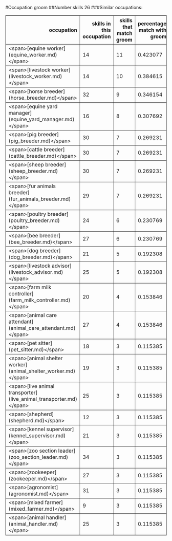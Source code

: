 #Occupation groom
##Number skills 26
###Similar occupations:
<table border="1" class="dataframe">
  <thead>
    <tr style="text-align: right;">
      <th>occupation</th>
      <th>skills in this occupation</th>
      <th>skills that match groom</th>
      <th>percentage match with groom</th>
      <th>skills not in groom</th>
    </tr>
  </thead>
  <tbody>
    <tr>
      <td>&lt;span&gt;[equine worker](equine_worker.md)&lt;/span&gt;</td>
      <td>14</td>
      <td>11</td>
      <td>0.423077</td>
      <td>3</td>
    </tr>
    <tr>
      <td>&lt;span&gt;[livestock worker](livestock_worker.md)&lt;/span&gt;</td>
      <td>14</td>
      <td>10</td>
      <td>0.384615</td>
      <td>4</td>
    </tr>
    <tr>
      <td>&lt;span&gt;[horse breeder](horse_breeder.md)&lt;/span&gt;</td>
      <td>32</td>
      <td>9</td>
      <td>0.346154</td>
      <td>23</td>
    </tr>
    <tr>
      <td>&lt;span&gt;[equine yard manager](equine_yard_manager.md)&lt;/span&gt;</td>
      <td>16</td>
      <td>8</td>
      <td>0.307692</td>
      <td>8</td>
    </tr>
    <tr>
      <td>&lt;span&gt;[pig breeder](pig_breeder.md)&lt;/span&gt;</td>
      <td>30</td>
      <td>7</td>
      <td>0.269231</td>
      <td>23</td>
    </tr>
    <tr>
      <td>&lt;span&gt;[cattle breeder](cattle_breeder.md)&lt;/span&gt;</td>
      <td>30</td>
      <td>7</td>
      <td>0.269231</td>
      <td>23</td>
    </tr>
    <tr>
      <td>&lt;span&gt;[sheep breeder](sheep_breeder.md)&lt;/span&gt;</td>
      <td>30</td>
      <td>7</td>
      <td>0.269231</td>
      <td>23</td>
    </tr>
    <tr>
      <td>&lt;span&gt;[fur animals breeder](fur_animals_breeder.md)&lt;/span&gt;</td>
      <td>29</td>
      <td>7</td>
      <td>0.269231</td>
      <td>22</td>
    </tr>
    <tr>
      <td>&lt;span&gt;[poultry breeder](poultry_breeder.md)&lt;/span&gt;</td>
      <td>24</td>
      <td>6</td>
      <td>0.230769</td>
      <td>18</td>
    </tr>
    <tr>
      <td>&lt;span&gt;[bee breeder](bee_breeder.md)&lt;/span&gt;</td>
      <td>27</td>
      <td>6</td>
      <td>0.230769</td>
      <td>21</td>
    </tr>
    <tr>
      <td>&lt;span&gt;[dog breeder](dog_breeder.md)&lt;/span&gt;</td>
      <td>21</td>
      <td>5</td>
      <td>0.192308</td>
      <td>16</td>
    </tr>
    <tr>
      <td>&lt;span&gt;[livestock advisor](livestock_advisor.md)&lt;/span&gt;</td>
      <td>25</td>
      <td>5</td>
      <td>0.192308</td>
      <td>20</td>
    </tr>
    <tr>
      <td>&lt;span&gt;[farm milk controller](farm_milk_controller.md)&lt;/span&gt;</td>
      <td>20</td>
      <td>4</td>
      <td>0.153846</td>
      <td>16</td>
    </tr>
    <tr>
      <td>&lt;span&gt;[animal care attendant](animal_care_attendant.md)&lt;/span&gt;</td>
      <td>27</td>
      <td>4</td>
      <td>0.153846</td>
      <td>23</td>
    </tr>
    <tr>
      <td>&lt;span&gt;[pet sitter](pet_sitter.md)&lt;/span&gt;</td>
      <td>18</td>
      <td>3</td>
      <td>0.115385</td>
      <td>15</td>
    </tr>
    <tr>
      <td>&lt;span&gt;[animal shelter worker](animal_shelter_worker.md)&lt;/span&gt;</td>
      <td>19</td>
      <td>3</td>
      <td>0.115385</td>
      <td>16</td>
    </tr>
    <tr>
      <td>&lt;span&gt;[live animal transporter](live_animal_transporter.md)&lt;/span&gt;</td>
      <td>25</td>
      <td>3</td>
      <td>0.115385</td>
      <td>22</td>
    </tr>
    <tr>
      <td>&lt;span&gt;[shepherd](shepherd.md)&lt;/span&gt;</td>
      <td>12</td>
      <td>3</td>
      <td>0.115385</td>
      <td>9</td>
    </tr>
    <tr>
      <td>&lt;span&gt;[kennel supervisor](kennel_supervisor.md)&lt;/span&gt;</td>
      <td>21</td>
      <td>3</td>
      <td>0.115385</td>
      <td>18</td>
    </tr>
    <tr>
      <td>&lt;span&gt;[zoo section leader](zoo_section_leader.md)&lt;/span&gt;</td>
      <td>34</td>
      <td>3</td>
      <td>0.115385</td>
      <td>31</td>
    </tr>
    <tr>
      <td>&lt;span&gt;[zookeeper](zookeeper.md)&lt;/span&gt;</td>
      <td>27</td>
      <td>3</td>
      <td>0.115385</td>
      <td>24</td>
    </tr>
    <tr>
      <td>&lt;span&gt;[agronomist](agronomist.md)&lt;/span&gt;</td>
      <td>31</td>
      <td>3</td>
      <td>0.115385</td>
      <td>28</td>
    </tr>
    <tr>
      <td>&lt;span&gt;[mixed farmer](mixed_farmer.md)&lt;/span&gt;</td>
      <td>9</td>
      <td>3</td>
      <td>0.115385</td>
      <td>6</td>
    </tr>
    <tr>
      <td>&lt;span&gt;[animal handler](animal_handler.md)&lt;/span&gt;</td>
      <td>25</td>
      <td>3</td>
      <td>0.115385</td>
      <td>22</td>
    </tr>
  </tbody>
</table>
